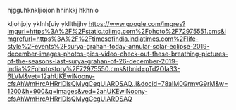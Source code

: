 hjgguhknkljiojon
hhinkkj
hkhnio

kljohjojy
yklnh[uiy
ykllthjjhy
https://www.google.com/imgres?imgurl=https%3A%2F%2Fstatic.toiimg.com%2Fphoto%2F72975551.cms&imgrefurl=https%3A%2F%2Ftimesofindia.indiatimes.com%2Flife-style%2Fevents%2Fsurya-grahan-today-annular-solar-eclipse-2019-december-images-photos-pics-video-check-out-these-breathing-pictures-of-the-seasons-last-surya-grahan-of-26-december-2019-india%2Fphotostory%2F72975550.cms&tbnid=pTd2OIa33-6LVM&vet=12ahUKEwiNoony-cfsAhWmHrcAHRrlDlsQMygCegUIARDSAQ..i&docid=78aIM0GrmvG9rM&w=1200&h=900&q=images&ved=2ahUKEwiNoony-cfsAhWmHrcAHRrlDlsQMygCegUIARDSAQ

